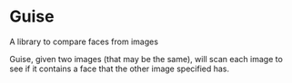 # Guise
A library to compare faces from images

Guise, given two images (that may be the same), will scan each image to see if it contains a face that the other image specified has.
